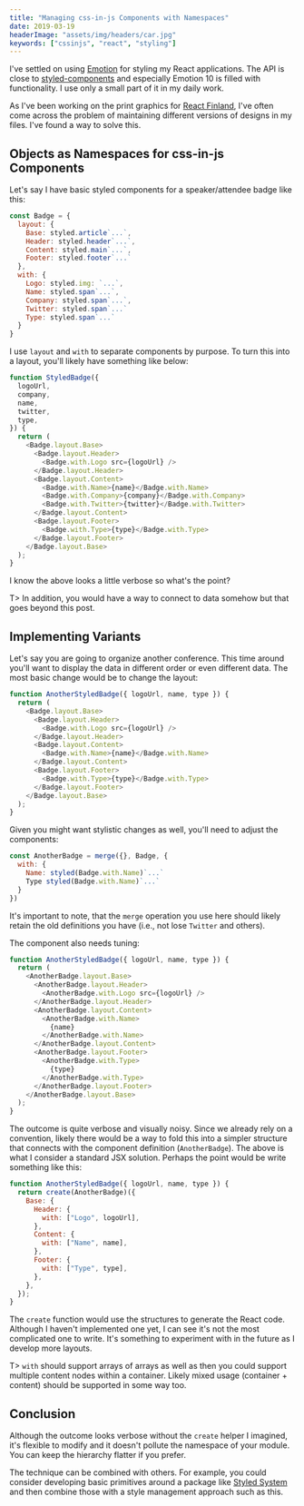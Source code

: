 ```yaml
---
title: "Managing css-in-js Components with Namespaces"
date: 2019-03-19
headerImage: "assets/img/headers/car.jpg"
keywords: ["cssinjs", "react", "styling"]
---
```


I've settled on using [Emotion](https://emotion.sh/) for styling my React applications. The API is close to [styled-components](https://www.styled-components.com/) and especially Emotion 10 is filled with functionality. I use only a small part of it in my daily work.

As I've been working on the print graphics for [React Finland](https://react-finland.fi/), I've often come across the problem of maintaining different versions of designs in my files. I've found a way to solve this.

## Objects as Namespaces for css-in-js Components

Let's say I have basic styled components for a speaker/attendee badge like this:

```javascript
const Badge = {
  layout: {
    Base: styled.article`...`,
    Header: styled.header`...`,
    Content: styled.main`...`,
    Footer: styled.footer`...`
  },
  with: {
    Logo: styled.img: `...`,
    Name: styled.span`...`,
    Company: styled.span`...`,
    Twitter: styled.span`...`
    Type: styled.span`...`
  }
}
```

I use `layout` and `with` to separate components by purpose. To turn this into a layout, you'll likely have something like below:

```javascript
function StyledBadge({
  logoUrl,
  company,
  name,
  twitter,
  type,
}) {
  return (
    <Badge.layout.Base>
      <Badge.layout.Header>
        <Badge.with.Logo src={logoUrl} />
      </Badge.layout.Header>
      <Badge.layout.Content>
        <Badge.with.Name>{name}</Badge.with.Name>
        <Badge.with.Company>{company}</Badge.with.Company>
        <Badge.with.Twitter>{twitter}</Badge.with.Twitter>
      </Badge.layout.Content>
      <Badge.layout.Footer>
        <Badge.with.Type>{type}</Badge.with.Type>
      </Badge.layout.Footer>
    </Badge.layout.Base>
  );
}
```

I know the above looks a little verbose so what's the point?

T> In addition, you would have a way to connect to data somehow but that goes beyond this post.

## Implementing Variants

Let's say you are going to organize another conference. This time around you'll want to display the data in different order or even different data. The most basic change would be to change the layout:

```javascript
function AnotherStyledBadge({ logoUrl, name, type }) {
  return (
    <Badge.layout.Base>
      <Badge.layout.Header>
        <Badge.with.Logo src={logoUrl} />
      </Badge.layout.Header>
      <Badge.layout.Content>
        <Badge.with.Name>{name}</Badge.with.Name>
      </Badge.layout.Content>
      <Badge.layout.Footer>
        <Badge.with.Type>{type}</Badge.with.Type>
      </Badge.layout.Footer>
    </Badge.layout.Base>
  );
}
```

Given you might want stylistic changes as well, you'll need to adjust the components:

```javascript
const AnotherBadge = merge({}, Badge, {
  with: {
    Name: styled(Badge.with.Name)`...`
    Type styled(Badge.with.Name)`...`
  }
})
```

It's important to note, that the `merge` operation you use here should likely retain the old definitions you have (i.e., not lose `Twitter` and others).

The component also needs tuning:

```javascript
function AnotherStyledBadge({ logoUrl, name, type }) {
  return (
    <AnotherBadge.layout.Base>
      <AnotherBadge.layout.Header>
        <AnotherBadge.with.Logo src={logoUrl} />
      </AnotherBadge.layout.Header>
      <AnotherBadge.layout.Content>
        <AnotherBadge.with.Name>
          {name}
        </AnotherBadge.with.Name>
      </AnotherBadge.layout.Content>
      <AnotherBadge.layout.Footer>
        <AnotherBadge.with.Type>
          {type}
        </AnotherBadge.with.Type>
      </AnotherBadge.layout.Footer>
    </AnotherBadge.layout.Base>
  );
}
```

The outcome is quite verbose and visually noisy. Since we already rely on a convention, likely there would be a way to fold this into a simpler structure that connects with the component definition (`AnotherBadge`). The above is what I consider a standard JSX solution. Perhaps the point would be write something like this:

```javascript
function AnotherStyledBadge({ logoUrl, name, type }) {
  return create(AnotherBadge)({
    Base: {
      Header: {
        with: ["Logo", logoUrl],
      },
      Content: {
        with: ["Name", name],
      },
      Footer: {
        with: ["Type", type],
      },
    },
  });
}
```

The `create` function would use the structures to generate the React code. Although I haven't implemented one yet, I can see it's not the most complicated one to write. It's something to experiment with in the future as I develop more layouts.

T> `with` should support arrays of arrays as well as then you could support multiple content nodes within a container. Likely mixed usage (container + content) should be supported in some way too.

## Conclusion

Although the outcome looks verbose without the `create` helper I imagined, it's flexible to modify and it doesn't pollute the namespace of your module. You can keep the hierarchy flatter if you prefer.

The technique can be combined with others. For example, you could consider developing basic primitives around a package like [Styled System](https://styled-system.com/) and then combine those with a style management approach such as this.
